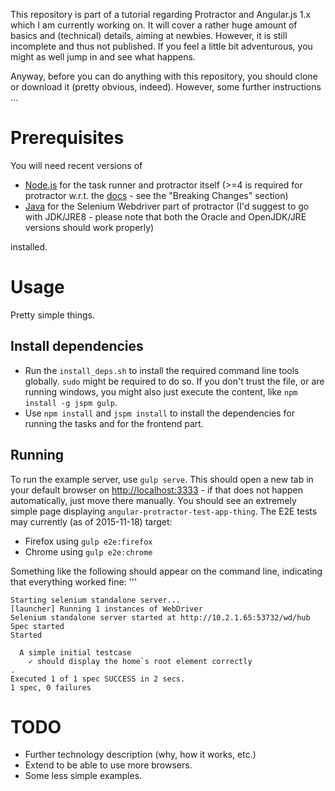 This repository is part of a tutorial regarding Protractor and Angular.js 1.x which I am currently working on. It will cover a rather huge amount of basics and (technical) details, aiming at newbies. However, it is still incomplete and thus not published. If you feel a little bit adventurous, you might as well jump in and see what happens.
  
Anyway, before you can do anything with this repository, you should clone or download it (pretty obvious, indeed). 
However, some further instructions ...

Prerequisites
===============
You will need recent versions of 

* [Node.js](https://nodejs.org) for the task runner and protractor itself (>=4 is required for protractor w.r.t. the [docs](https://github.com/angular/protractor/commit/1a8bb5357ccc254ce9453972fee8521efbeb0a4d) - see the "Breaking Changes" section)
* [Java](http://www.oracle.com/technetwork/java/javase/downloads/jre8-downloads-2133155.html) for the Selenium Webdriver part of protractor (I'd suggest to go with JDK/JRE8 - please note that both the Oracle and OpenJDK/JRE versions should work properly)

installed.

Usage
=====
Pretty simple things.

Install dependencies
--------------------
* Run the `install_deps.sh` to install the required command line tools globally. `sudo` might be required to do so. If you don't trust the file, or are running windows, you might also just execute the content, like `npm install -g jspm gulp`.
* Use `npm install` and `jspm install` to install the dependencies for running the tasks and for the frontend part.

Running
-------
To run the example server, use `gulp serve`. This should open a new tab in your default browser on [http://localhost:3333](http://localhost:3333) - if that does not happen automatically, just move there manually. You should see an extremely simple page displaying `angular-protractor-test-app-thing`.
The E2E tests may currently (as of 2015-11-18) target:

* Firefox using `gulp e2e:firefox`
* Chrome using `gulp e2e:chrome`

Something like the following should appear on the command line, indicating that everything worked fine:
'''

    Starting selenium standalone server...
    [launcher] Running 1 instances of WebDriver
    Selenium standalone server started at http://10.2.1.65:53732/wd/hub
    Spec started
    Started
    
      A simple initial testcase
        ✓ should display the home`s root element correctly
    .
    Executed 1 of 1 spec SUCCESS in 2 secs.
    1 spec, 0 failures
    
TODO
====
* Further technology description (why, how it works, etc.)
* Extend to be able to use more browsers.
* Some less simple examples.